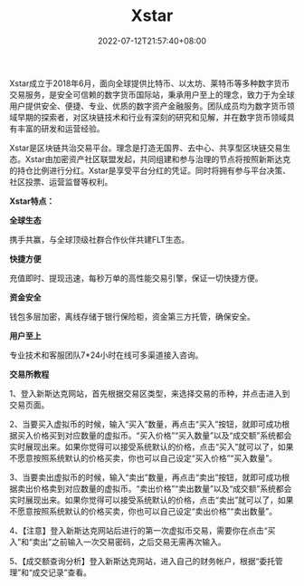 ﻿---
weight: 
title: "Xstar"
description: "Xstar成立于2018年6月，面向全球提供比特币、以太坊、莱特币等多种数字货币交易服务，是安全可信赖的数字货币国际站，秉承用户至上的理念，致力于为全球用户提供安全、便捷、专业、优质的数字资产金融服务。团队成员均为数字货币领域早期的探索者，对区块链技术和行业有深刻的研究和见解，并在数字货币领域具有丰富的研发和运营经验。"
date: 2022-07-12T21:57:40+08:00
lastmod: 2022-07-12T16:45:40+08:00
draft: false
authors: ["yangsi"]
featuredImage: "xstar.webp"
link: "https://www.xstarex.com/     https://www.heqi.cn/ex/6827.html"
tags: ["交易所","Xstar"]
categories: ["navigation"]
navigation: ["交易所"]
lightgallery: true
toc: true
pinned: false
recommend: false
recommend1: false
---
Xstar成立于2018年6月，面向全球提供比特币、以太坊、莱特币等多种数字货币交易服务，是安全可信赖的数字货币国际站，秉承用户至上的理念，致力于为全球用户提供安全、便捷、专业、优质的数字资产金融服务。团队成员均为数字货币领域早期的探索者，对区块链技术和行业有深刻的研究和见解，并在数字货币领域具有丰富的研发和运营经验。

Xstar是区块链共治交易平台。理念是打造无国界、去中心、共享型区块链交易生态。Xstar由加密资产社区联盟发起，共同组建和参与治理的节点将按照新斯达克的持仓比例进行分红。Xstar是享受平台分红的凭证。同时将拥有参与平台决策、社区投票、运营监督等权利。

**Xstar特点：**

**全球生态**

携手共赢，与全球顶级社群合作伙伴共建FLT生态。

**快捷方便**

充值即时、提现迅速，每秒万单的高性能交易引擎，保证一切快捷方便。

**资金安全**

钱包多层加密，离线存储于银行保险柜，资金第三方托管，确保安全。

**用户至上**

专业技术和客服团队7*24小时在线可多渠道接入咨询。

**交易所教程**

1、登入新斯达克网站，首先根据交易区类型，来选择交易的币种，并点击进入到交易页面。

2、当要买入虚拟币的时候，输入“买入”数量，再点击“买入”按钮，就即可成功根据买入价格买到对应数量的虚拟币。“买入价格”“买入数量”以及“成交额”系统都会实时展现出来。如果你觉得可以接受系统默认的价格，点击“买入”就可以了，如果不愿意按照系统默认的价格买卖，你也可以自己设定“买入价格”“买入数量”。

3、当要卖出虚拟币的时候，输入“卖出”数量，再点击“卖出”按钮，就即可成功根据卖出价格卖到对应数量的虚拟币。“卖出价格”“卖出数量”以及“成交额”系统都会实时展现出来。如果你觉得可以接受系统默认的价格，点击“卖出”就可以了，如果不愿意按照系统默认的价格买卖，你也可以自己设定“卖出价格”“卖出数量”。

4、【注意】登入新斯达克网站后进行的第一次虚拟币交易，需要你在点击“买入”和“卖出”之前输入一次交易密码，之后交易无需再次输入。

5、【成交额查询分析】登入新斯达克网站，进入自己的财务帐户，根据“委托管理”和“成交记录”查看。